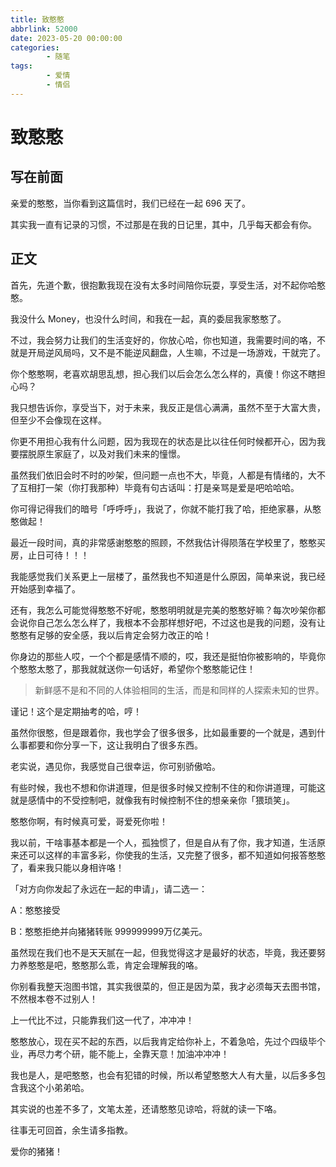 ```yaml
---
title: 致憨憨
abbrlink: 52000
date: 2023-05-20 00:00:00
categories:
        - 随笔
tags:
        - 爱情
        - 情侣
---
```


# 致憨憨

## 写在前面

亲爱的憨憨，当你看到这篇信时，我们已经在一起 696 天了。

其实我一直有记录的习惯，不过那是在我的日记里，其中，几乎每天都会有你。

## 正文

首先，先道个歉，很抱歉我现在没有太多时间陪你玩耍，享受生活，对不起你哈憨憨。

我没什么 Money，也没什么时间，和我在一起，真的委屈我家憨憨了。

不过，我会努力让我们的生活变好的，你放心哈，你也知道，我需要时间的咯，不就是开局逆风局吗，又不是不能逆风翻盘，人生嘛，不过是一场游戏，干就完了。

你个憨憨啊，老喜欢胡思乱想，担心我们以后会怎么怎么样的，真傻！你这不瞎担心吗？

我只想告诉你，享受当下，对于未来，我反正是信心满满，虽然不至于大富大贵，但至少不会像现在这样。

你更不用担心我有什么问题，因为我现在的状态是比以往任何时候都开心，因为我要摆脱原生家庭了，以及对我们未来的憧憬。

虽然我们依旧会时不时的吵架，但问题一点也不大，毕竟，人都是有情绪的，大不了互相打一架（你打我那种）毕竟有句古话叫：打是亲骂是爱是吧哈哈哈。

你可得记得我们的暗号「呼呼呼」，我说了，你就不能打我了哈，拒绝家暴，从憨憨做起！

最近一段时间，真的非常感谢憨憨的照顾，不然我估计得陨落在学校里了，憨憨买房，止日可待！！！

我能感觉我们关系更上一层楼了，虽然我也不知道是什么原因，简单来说，我已经开始感到幸福了。

还有，我怎么可能觉得憨憨不好呢，憨憨明明就是完美的憨憨好嘛？每次吵架你都会说你自己怎么怎么样了，我根本不会那样想好吧，不过这也是我的问题，没有让憨憨有足够的安全感，我以后肯定会努力改正的哈！

你身边的那些人哎，一个个都是感情不顺的，哎，我还是挺怕你被影响的，毕竟你个憨憨太憨了，那我就就送你一句话好，希望你个憨憨能记住！

> 新鲜感不是和不同的人体验相同的生活，而是和同样的人探索未知的世界。

谨记！这个是定期抽考的哈，哼！

虽然你很憨，但是跟着你，我也学会了很多很多，比如最重要的一个就是，遇到什么事都要和你分享一下，这让我明白了很多东西。

老实说，遇见你，我感觉自己很幸运，你可别骄傲哈。

有些时候，我也不想和你讲道理，但是很多时候又控制不住的和你讲道理，可能这就是感情中的不受控制吧，就像我有时候控制不住的想亲亲你「猥琐笑」。

憨憨你啊，有时候真可爱，哥爱死你啦！

我以前，干啥事基本都是一个人，孤独惯了，但是自从有了你，我才知道，生活原来还可以这样的丰富多彩，你使我的生活，又完整了很多，都不知道如何报答憨憨了，看来我只能以身相许咯！

「对方向你发起了永远在一起的申请」，请二选一：

A：憨憨接受

B：憨憨拒绝并向猪猪转账 999999999万亿美元。

虽然现在我们也不是天天腻在一起，但我觉得这才是最好的状态，毕竟，我还要努力养憨憨是吧，憨憨那么乖，肯定会理解我的咯。

你别看我整天泡图书馆，其实我很菜的，但正是因为菜，我才必须每天去图书馆，不然根本卷不过别人！

上一代比不过，只能靠我们这一代了，冲冲冲！

憨憨放心，现在买不起的东西，以后我肯定给你补上，不着急哈，先过个四级毕个业，再尽力考个研，能不能上，全靠天意！加油冲冲冲！

我也是人，是吧憨憨，也会有犯错的时候，所以希望憨憨大人有大量，以后多多包含我这个小弟弟哈。

其实说的也差不多了，文笔太差，还请憨憨见谅哈，将就的读一下咯。

往事无可回首，余生请多指教。

爱你的猪猪！



